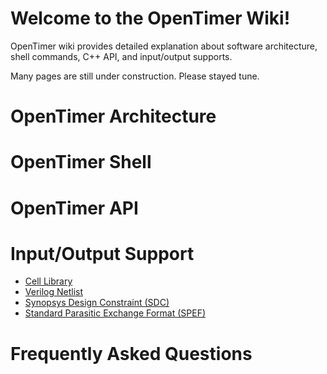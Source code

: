 # Welcome to the OpenTimer Wiki!

OpenTimer wiki provides detailed explanation about 
software architecture, shell commands, C++ API, and input/output supports.

Many pages are still under construction. Please stayed tune.

# OpenTimer Architecture

# OpenTimer Shell

# OpenTimer API

# Input/Output Support

+ [Cell Library](Cell-Library.md)
+ [Verilog Netlist](Verilog-Netlist.md)
+ [Synopsys Design Constraint (SDC)](Synopsys-Design-Constraint.md)
+ [Standard Parasitic Exchange Format (SPEF)](SPEF.md)

# Frequently Asked Questions

